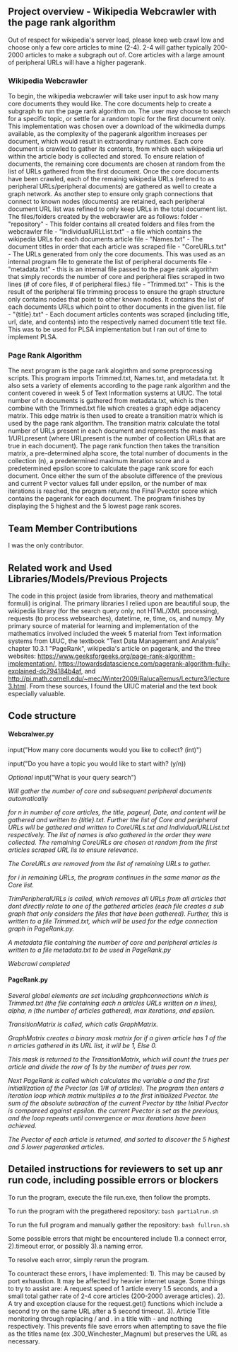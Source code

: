 ## Project overview - Wikipedia Webcrawler with the page rank algorithm
Out of respect for wikipedia's server load, please keep web crawl low and choose only a few core articles to mine (2-4). 2-4 will gather typically 200-2000 articles to make a subgraph out of. Core articles with a large amount of peripheral URLs will have a higher pagerank.

### Wikipedia Webcrawler
To begin, the wikipedia webcrawler will take user input to ask how many core documents they would like. The core documents help to create a subgraph to run the page rank algorithm on. The user may choose to search for a specific topic, or settle for a random topic for the first document only. This implementation was chosen over a download of the wikimedia dumps available, as the complexity of the pagerank algorithm increases per document, which would result in extraordinary runtimes. Each core document is crawled to gather its contents, from which each wikipedia url within the article body is collected and stored. To ensure relation of documents, the remaining core documents are chosen at random from the list of URLs gathered from the first document. Once the core documents have been crawled, each of the remainig wikipedia URLs (refered to as peripheral URLs/peripheral documents) are gathered as well to create a graph network. As another step to ensure only graph connections that connect to known nodes (documents) are retained, each peripheral document URL list was refined to only keep URLs in the total document list. 
The files/folders created by the webcrawler are as follows:
folder - "repository" - This folder contains all created folders and files from the webcrawler
file - "IndividualURLList.txt" - a file which contains the wikipedia URLs for each documents article
file - "Names.txt" - The document titles in order that each article was scraped
file - "CoreURLs.txt" - The URLs generated from only the core documents. This was used as an internal program file to generate the list of peripheral documents
file - "metadata.txt" - this is an internal file passed to the page rank algorithm that simply records the number of core and peripheral files scraped in two lines (# of core files, # of peripheral files.)
file - "Trimmed.txt" - This is the result of the peripheral file trimming process to ensure the graph structure only contains nodes that point to other known nodes. It contains the list of each documents URLs which point to other documents in the given list. 
file - "{title}.txt" - Each document articles contents was scraped (including title, url, date, and contents) into the respectively named document title text file. This was to be used for PLSA implementation but I ran out of time to implement PLSA.

### Page Rank Algorithm
The next program is the page rank alogirthm and some preprocessing scripts. This program imports Trimmed.txt, Names.txt, and metadata.txt. It also sets a variety of elements according to the page rank algorithm and the content covered in week 5 of Text Information systems at UIUC. The total number of n documents is gathered from metadata.txt, which is then combine with the Trimmed.txt file which creates a graph edge adjacency matrix. This edge matrix is then used to create a transition matrix which is used by the page rank algorithm. The transition matrix calculate the total number of URLs present in each document and represents the mask as 1/URLpresent (where URLpresent is the number of collection URLs that are true in each document). The page rank function then takes the transition matrix, a pre-determined alpha score, the total number of documents in the collection (n), a predetermined maximum iteration score and a predetermined epsilon score to calculate the page rank score for each document. Once either the sum of the absolute difference of the previous and current P vector values fall under epsilon, or the number of max iterations is reached, the program returns the Final Pvector score which contains the pagerank for each document. 
The program finishes by displaying the 5 highest and the 5 lowest page rank scores.

## Team Member Contributions
I was the only contributor.

## Related work and Used Libraries/Models/Previous Projects
The code in this project (aside from libraries, theory and mathematical formuli) is original. The primary libraries I relied upon are beautiful soup, the wikipedia library (for the search query only, not HTML/XML processing), requests (to process websearches), datetime, re, time, os, and numpy. My primary source of material for learning and implementation of the mathematics involved included the week 5 material from Text information systems from UIUC, the textbook "Text Data Management and Analysis" chapter 10.3.1 "PageRank", wikipedia's article on pagerank, and the three websites: https://www.geeksforgeeks.org/page-rank-algorithm-implementation/, https://towardsdatascience.com/pagerank-algorithm-fully-explained-dc794184b4af, and http://pi.math.cornell.edu/~mec/Winter2009/RalucaRemus/Lecture3/lecture3.html.
From these sources, I found the UIUC material and the text book especially valuable.

## Code structure
#### Webcralwer.py
input("How many core documents would you like to collect? (int)")

input("Do you have a topic you would like to start with? (y/n))

*Optional* input("What is your query search")

*Will gather the number of core and subsequent peripheral documents automatically*

*for n in number of core articles, the title, pageurl, Date, and content will be gathered and written to {title}.txt. Further the list of Core and peripheral URLs will be gathered and written to CoreURLs.txt and IndividualURLList.txt respectively. The list of names is also gathered in the order they were collected. The remaining CoreURLs are chosen at random from the first articles scraped URL lis to ensure relevance.* 

*The CoreURLs are removed from the list of remaining URLs to gather.*

*for i in remaining URLs, the program continues in the same manor as the Core list.*

*TrimPeripheralURLs is called, which removes all URLs from all articles that dont directly relate to one of the gathered articles (each file creates a sub graph that only considers the files that have been gathered). Further, this is written to a file Trimmed.txt, which will be used for the edge connection graph in PageRank.py.*

*A metadata file containing the number of core and peripheral articles is written to a file metadata.txt to be used in PageRank.py*

*Webcrawl completed*
#### PageRank.py
*Several global elements are set including graphconnections which is Trimmed.txt (the file containing each n articles URLs written on n lines), alpha, n (the number of articles gathered), max iterations, and epsilon.*

*TransitionMatrix is called, which calls GraphMatrix.*

*GraphMatrix creates a binary mask matrix for if a given article has 1 of the n articles gathered in its URL list, it will be 1, Else 0.*

*This mask is returned to the TransitionMatrix, which will count the trues per article and divide the row of 1s by the number of trues per row.*

*Next PageRank is called which calculates the variable a and the first initiallization of the Pvector (as 1/# of articles). The program then enters a iteration loop which matrix multiplies a to the first initialized Pvector. the sum of the absolute subraction of the current Pvector by tthe Initial Pvector is compareed against epsilon. the current Pvector is set as the previous, and the loop repeats until convergence or max iterations have been achieved.*

*The Pvector of each article is returned, and sorted to discover the 5 highest and 5 lower pageranked articles.*

## Detailed instructions for reviewers to set up anr run code, including possible errors or blockers
To run the program, execute the file run.exe, then follow the prompts.

To run the program with the pregathered repository:
`bash partialrun.sh`

To run the full program and manually gather the repository:
`bash fullrun.sh`

Some possible errors that might be encountered include 1).a connect error, 2).timeout error, or possibly 3).a naming error.

To resolve each error, simply rerun the program. 

To counteract these errors, I have implemented:
1). This may be caused by port exhaustion. It may be affected by heavier internet usage. Some things to try to assist are: A request speed of 1 article every 1.5 seconds, and a small total gather rate of 2-4 core articles (200-2000 average articles).
2). A try and exception clause for the request.get() functions which include a second try on the same URL after a 5 second timeout.
3). Article Title monitoring through replacing / and . in a title with - and nothing respectively. This prevents file save errors when attempting to save the file as the titles name (ex .300_Winchester_Magnum) but preserves the URL as necessary.
